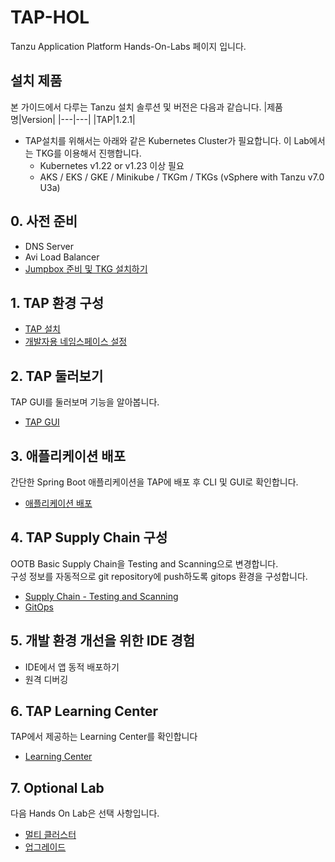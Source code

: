 # TAP-HOL
Tanzu Application Platform Hands-On-Labs 페이지 입니다.

## 설치 제품
본 가이드에서 다루는 Tanzu 설치 솔루션 및 버전은 다음과 같습니다.
|제품명|Version|
|---|---|
|TAP|1.2.1|

* TAP설치를 위해서는 아래와 같은 Kubernetes Cluster가 필요합니다. 이 Lab에서는 TKG를 이용해서 진행합니다.
  - Kubernetes v1.22 or v1.23 이상 필요
  - AKS / EKS / GKE / Minikube / TKGm / TKGs (vSphere with Tanzu v7.0 U3a)


## 0. 사전 준비
- DNS Server
- Avi Load Balancer
- [Jumpbox 준비 및 TKG 설치하기](./tap/jumpbox-prepare.md)

## 1. TAP 환경 구성
- [TAP 설치](./install/install-on-vsphere-hol.md)
- [개발자용 네임스페이스 설정](./install/dev-namespace.md)

## 2. TAP 둘러보기
TAP GUI를 둘러보며 기능을 알아봅니다.
- [TAP GUI](./tap/gui.md)

## 3. 애플리케이션 배포
간단한 Spring Boot 애플리케이션을 TAP에 배포 후 CLI 및 GUI로 확인합니다.
- [애플리케이션 배포](./tap/app-deploy.md)

## 4. TAP Supply Chain 구성
OOTB Basic Supply Chain을 Testing and Scanning으로 변경합니다.    
구성 정보를 자동적으로 git repository에 push하도록 gitops 환경을 구성합니다.
- [Supply Chain - Testing and Scanning](./tap/ootb-testing-and-scanning.md)
- [GitOps](./tap/gitops.md)

## 5. 개발 환경 개선을 위한 IDE 경험
- IDE에서 앱 동적 배포하기
- 원격 디버깅

## 6. TAP Learning Center
TAP에서 제공하는 Learning Center를 확인합니다
- [Learning Center](./tap/learning-center.md)

## 7. Optional Lab
다음 Hands On Lab은 선택 사항입니다.
- [멀티 클러스터](./tap/multi-cluster.md)
- [업그레이드](./tap/upgrade.md)


